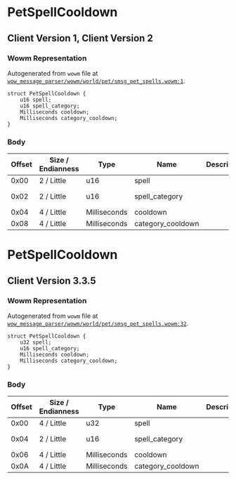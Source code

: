 # PetSpellCooldown

## Client Version 1, Client Version 2

### Wowm Representation

Autogenerated from `wowm` file at [`wow_message_parser/wowm/world/pet/smsg_pet_spells.wowm:1`](https://github.com/gtker/wow_messages/tree/main/wow_message_parser/wowm/world/pet/smsg_pet_spells.wowm#L1).
```rust,ignore
struct PetSpellCooldown {
    u16 spell;
    u16 spell_category;
    Milliseconds cooldown;
    Milliseconds category_cooldown;
}
```
### Body

| Offset | Size / Endianness | Type | Name | Description | Comment |
| ------ | ----------------- | ---- | ---- | ----------- | ------- |
| 0x00 | 2 / Little | u16 | spell |  |  |
| 0x02 | 2 / Little | u16 | spell_category |  | mangoszero: sets to 0 |
| 0x04 | 4 / Little | Milliseconds | cooldown |  |  |
| 0x08 | 4 / Little | Milliseconds | category_cooldown |  |  |

# PetSpellCooldown

## Client Version 3.3.5

### Wowm Representation

Autogenerated from `wowm` file at [`wow_message_parser/wowm/world/pet/smsg_pet_spells.wowm:32`](https://github.com/gtker/wow_messages/tree/main/wow_message_parser/wowm/world/pet/smsg_pet_spells.wowm#L32).
```rust,ignore
struct PetSpellCooldown {
    u32 spell;
    u16 spell_category;
    Milliseconds cooldown;
    Milliseconds category_cooldown;
}
```
### Body

| Offset | Size / Endianness | Type | Name | Description | Comment |
| ------ | ----------------- | ---- | ---- | ----------- | ------- |
| 0x00 | 4 / Little | u32 | spell |  |  |
| 0x04 | 2 / Little | u16 | spell_category |  | mangoszero: sets to 0 |
| 0x06 | 4 / Little | Milliseconds | cooldown |  |  |
| 0x0A | 4 / Little | Milliseconds | category_cooldown |  |  |

